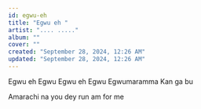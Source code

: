```yaml
---
id: egwu-eh
title: "Egwu eh "
artist: ".... ....."
album: ""
cover: ""
created: "September 28, 2024, 12:26 AM"
updated: "September 28, 2024, 12:26 AM"
---
```


Egwu eh Egwu 
Egwu eh Egwu 
Egwumaramma Kan ga bu

Amarachi na you dey run am for me